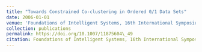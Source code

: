 ```yaml
---
title: "Towards Constrained Co-clustering in Ordered 0/1 Data Sets"
date: 2006-01-01
venue: 'Foundations of Intelligent Systems, 16th International Symposium, {ISMIS} 2006, Bari, Italy, September 27-29, 2006, Proceedings'
collection: publications
permalink: https://doi.org/10.1007/11875604\_49
citation: Foundations of Intelligent Systems, 16th International Symposium, ISMIS 2006, Bari, Italy, September 27-29, 2006, Proceedings.
---
```

